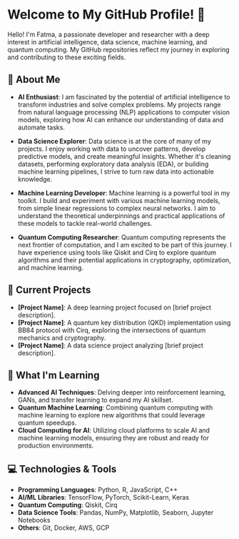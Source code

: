 # Welcome to My GitHub Profile! 👋

Hello! I'm Fatma, a passionate developer and researcher with a deep interest in artificial intelligence, data science, machine learning, and quantum computing. My GitHub repositories reflect my journey in exploring and contributing to these exciting fields.

## 🌟 About Me

- **AI Enthusiast**: I am fascinated by the potential of artificial intelligence to transform industries and solve complex problems. My projects range from natural language processing (NLP) applications to computer vision models, exploring how AI can enhance our understanding of data and automate tasks.

- **Data Science Explorer**: Data science is at the core of many of my projects. I enjoy working with data to uncover patterns, develop predictive models, and create meaningful insights. Whether it's cleaning datasets, performing exploratory data analysis (EDA), or building machine learning pipelines, I strive to turn raw data into actionable knowledge.

- **Machine Learning Developer**: Machine learning is a powerful tool in my toolkit. I build and experiment with various machine learning models, from simple linear regressions to complex neural networks. I aim to understand the theoretical underpinnings and practical applications of these models to tackle real-world challenges.

- **Quantum Computing Researcher**: Quantum computing represents the next frontier of computation, and I am excited to be part of this journey. I have experience using tools like Qiskit and Cirq to explore quantum algorithms and their potential applications in cryptography, optimization, and machine learning.

## 🔭 Current Projects

- **[Project Name]**: A deep learning project focused on [brief project description].
- **[Project Name]**: A quantum key distribution (QKD) implementation using BB84 protocol with Cirq, exploring the intersections of quantum mechanics and cryptography.
- **[Project Name]**: A data science project analyzing [brief project description].

## 🌱 What I'm Learning

- **Advanced AI Techniques**: Delving deeper into reinforcement learning, GANs, and transfer learning to expand my AI skillset.
- **Quantum Machine Learning**: Combining quantum computing with machine learning to explore new algorithms that could leverage quantum speedups.
- **Cloud Computing for AI**: Utilizing cloud platforms to scale AI and machine learning models, ensuring they are robust and ready for production environments.


## 💻 Technologies & Tools

- **Programming Languages**: Python, R, JavaScript, C++
- **AI/ML Libraries**: TensorFlow, PyTorch, Scikit-Learn, Keras
- **Quantum Computing**: Qiskit, Cirq
- **Data Science Tools**: Pandas, NumPy, Matplotlib, Seaborn, Jupyter Notebooks
- **Others**: Git, Docker, AWS, GCP


<!---
Fatma-Hamouda/Fatma-Hamouda is a ✨ special ✨ repository because its `README.md` (this file) appears on your GitHub profile.
You can click the Preview link to take a look at your changes.
--->
